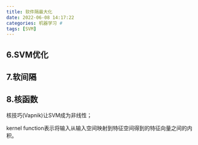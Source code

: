 ```yaml
---
title: 软件隔最大化
date: 2022-06-08 14:17:22
categories: 机器学习 #
tags: [SVM]
---
```


## 6.SVM优化







## 7.软间隔





## 8.核函数

核技巧(Vapnik)让SVM成为非线性；

kernel function表示将输入从输入空间映射到特征空间得到的特征向量之间的内积。

